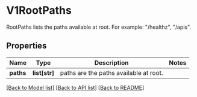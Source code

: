 # V1RootPaths

RootPaths lists the paths available at root. For example: \"/healthz\", \"/apis\".
## Properties
Name | Type | Description | Notes
------------ | ------------- | ------------- | -------------
**paths** | **list[str]** | paths are the paths available at root. | 

[[Back to Model list]](../README.md#documentation-for-models) [[Back to API list]](../README.md#documentation-for-api-endpoints) [[Back to README]](../README.md)


